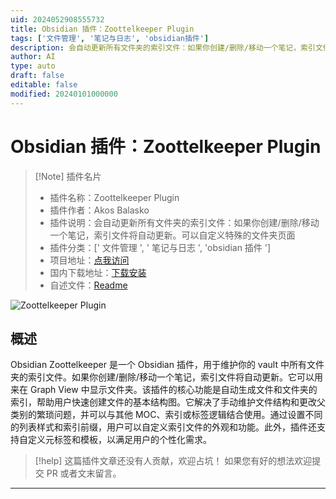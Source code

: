 ```yaml
---
uid: 2024052908555732
title: Obsidian 插件：Zoottelkeeper Plugin
tags: ['文件管理', '笔记与日志', 'obsidian插件']
description: 会自动更新所有文件夹的索引文件：如果你创建/删除/移动一个笔记，索引文件将自动更新。可以自定义特殊的文件夹页面
author: AI
type: auto
draft: false
editable: false
modified: 20240101000000
---
```


# Obsidian 插件：Zoottelkeeper Plugin

> [!Note] 插件名片
> - 插件名称：Zoottelkeeper Plugin
> - 插件作者：Akos Balasko
> - 插件说明：会自动更新所有文件夹的索引文件：如果你创建/删除/移动一个笔记，索引文件将自动更新。可以自定义特殊的文件夹页面
> - 插件分类：[' 文件管理 ', ' 笔记与日志 ', 'obsidian 插件 ']
> - 项目地址：[点我访问](https://github.com/akosbalasko/zoottelkeeper-obsidian-plugin)
> - 国内下载地址：[下载安装](https://pkmer.cn/products/plugin/pluginMarket/?zoottelkeeper-obsidian-plugin)
> - 自述文件：[Readme](https://ghproxy.net/https://raw.githubusercontent.com/akosbalasko/zoottelkeeper-obsidian-plugin/master/README.md)

![Zoottelkeeper Plugin](https://cdn.pkmer.cn/covers/zoottelkeeper-obsidian-plugin.png!pkmer)

## 概述

Obsidian Zoottelkeeper 是一个 Obsidian 插件，用于维护你的 vault 中所有文件夹的索引文件。如果你创建/删除/移动一个笔记，索引文件将自动更新。它可以用来在 Graph View 中显示文件夹。该插件的核心功能是自动生成文件和文件夹的索引，帮助用户快速创建文件的基本结构图。它解决了手动维护文件结构和更改父类别的繁琐问题，并可以与其他 MOC、索引或标签逻辑结合使用。通过设置不同的列表样式和索引前缀，用户可以自定义索引文件的外观和功能。此外，插件还支持自定义元标签和模板，以满足用户的个性化需求。

> [!help]
> 这篇插件文章还没有人贡献，欢迎占坑！
> 如果您有好的想法欢迎提交 PR 或者文末留言。

---



